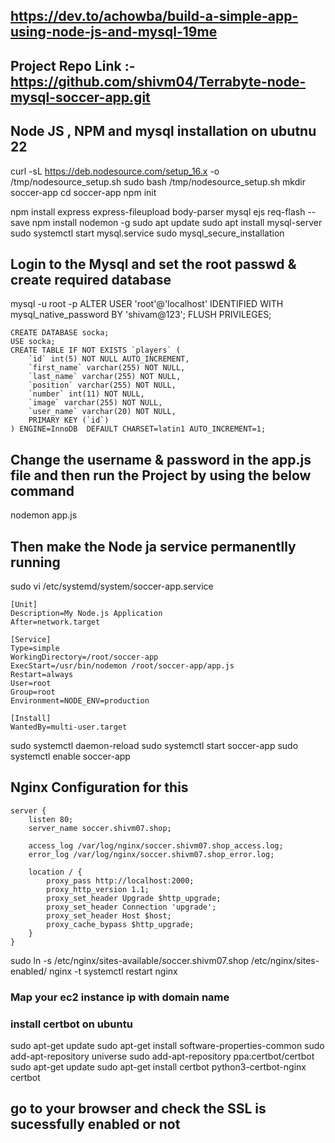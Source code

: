 ## https://dev.to/achowba/build-a-simple-app-using-node-js-and-mysql-19me
## Project Repo Link :- https://github.com/shivm04/Terrabyte-node-mysql-soccer-app.git

## Node JS , NPM and mysql installation on ubutnu 22 

curl -sL https://deb.nodesource.com/setup_16.x -o /tmp/nodesource_setup.sh
sudo bash /tmp/nodesource_setup.sh
mkdir soccer-app
cd soccer-app
npm init

npm install express express-fileupload body-parser mysql ejs req-flash --save
npm install nodemon -g
sudo apt update
sudo apt install mysql-server
sudo systemctl start mysql.service
sudo mysql_secure_installation

## Login to the Mysql and set the root passwd & create required database

mysql -u root -p
ALTER USER 'root'@'localhost' IDENTIFIED WITH mysql_native_password BY 'shivam@123';
FLUSH PRIVILEGES;

```
CREATE DATABASE socka;
USE socka;
CREATE TABLE IF NOT EXISTS `players` (
    `id` int(5) NOT NULL AUTO_INCREMENT,
    `first_name` varchar(255) NOT NULL,
    `last_name` varchar(255) NOT NULL,
    `position` varchar(255) NOT NULL,
    `number` int(11) NOT NULL,
    `image` varchar(255) NOT NULL,
    `user_name` varchar(20) NOT NULL,
    PRIMARY KEY (`id`)
) ENGINE=InnoDB  DEFAULT CHARSET=latin1 AUTO_INCREMENT=1;
```

## Change the username & password in the app.js file and then run the Project by using the below command 
nodemon app.js

## Then make the Node ja service permanentlly running 

sudo vi /etc/systemd/system/soccer-app.service
```
[Unit]
Description=My Node.js Application
After=network.target

[Service]
Type=simple
WorkingDirectory=/root/soccer-app
ExecStart=/usr/bin/nodemon /root/soccer-app/app.js
Restart=always
User=root
Group=root
Environment=NODE_ENV=production

[Install]
WantedBy=multi-user.target
```

sudo systemctl daemon-reload
sudo systemctl start soccer-app
sudo systemctl enable soccer-app


## Nginx Configuration for this
```
server {
    listen 80;
    server_name soccer.shivm07.shop;

    access_log /var/log/nginx/soccer.shivm07.shop_access.log;
    error_log /var/log/nginx/soccer.shivm07.shop_error.log;

    location / {
        proxy_pass http://localhost:2000;
        proxy_http_version 1.1;
        proxy_set_header Upgrade $http_upgrade;
        proxy_set_header Connection 'upgrade';
        proxy_set_header Host $host;
        proxy_cache_bypass $http_upgrade;
    }
}
```

sudo ln -s /etc/nginx/sites-available/soccer.shivm07.shop /etc/nginx/sites-enabled/
nginx -t
systemctl restart nginx

### Map your ec2 instance ip with domain name 

### install certbot on ubuntu 

sudo apt-get update
sudo apt-get install software-properties-common
sudo add-apt-repository universe
sudo add-apt-repository ppa:certbot/certbot
sudo apt-get update
sudo apt-get install certbot python3-certbot-nginx
certbot

## go to your browser and check the SSL is sucessfully enabled or not 




